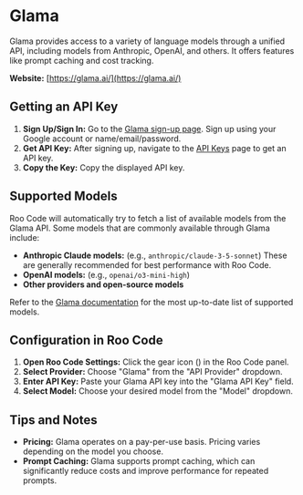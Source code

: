 # Glama

Glama provides access to a variety of language models through a unified API, including models from Anthropic, OpenAI, and others.  It offers features like prompt caching and cost tracking.

**Website:** [https://glama.ai/](https://glama.ai/)

## Getting an API Key

1.  **Sign Up/Sign In:** Go to the [Glama sign-up page](https://glama.ai/sign-up). Sign up using your Google account or name/email/password.
2.  **Get API Key:** After signing up, navigate to the [API Keys](https://glama.ai/settings/gateway/api-keys) page to get an API key.
3.  **Copy the Key:** Copy the displayed API key.

## Supported Models

Roo Code will automatically try to fetch a list of available models from the Glama API.  Some models that are commonly available through Glama include:

*  **Anthropic Claude models:**  (e.g., `anthropic/claude-3-5-sonnet`)  These are generally recommended for best performance with Roo Code.
*  **OpenAI models:** (e.g., `openai/o3-mini-high`)
*  **Other providers and open-source models**
    
Refer to the [Glama documentation](https://glama.ai/models) for the most up-to-date list of supported models.

## Configuration in Roo Code

1.  **Open Roo Code Settings:** Click the gear icon (<Codicon name="gear" />) in the Roo Code panel.
2.  **Select Provider:** Choose "Glama" from the "API Provider" dropdown.
3.  **Enter API Key:** Paste your Glama API key into the "Glama API Key" field.
4.  **Select Model:** Choose your desired model from the "Model" dropdown.

## Tips and Notes

* **Pricing:** Glama operates on a pay-per-use basis.  Pricing varies depending on the model you choose.
* **Prompt Caching:** Glama supports prompt caching, which can significantly reduce costs and improve performance for repeated prompts.
